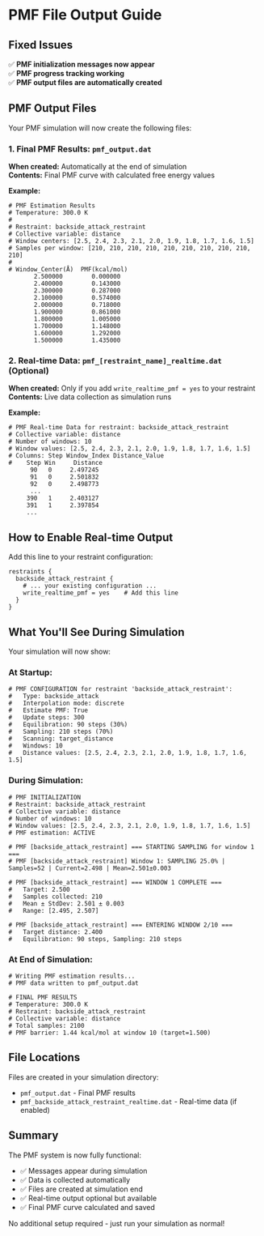 # PMF File Output Guide

## Fixed Issues

✅ **PMF initialization messages now appear**  
✅ **PMF progress tracking working**  
✅ **PMF output files are automatically created**  

## PMF Output Files

Your PMF simulation will now create the following files:

### 1. Final PMF Results: `pmf_output.dat`

**When created:** Automatically at the end of simulation  
**Contents:** Final PMF curve with calculated free energy values  

**Example:**
```
# PMF Estimation Results
# Temperature: 300.0 K
#
# Restraint: backside_attack_restraint
# Collective variable: distance
# Window centers: [2.5, 2.4, 2.3, 2.1, 2.0, 1.9, 1.8, 1.7, 1.6, 1.5]
# Samples per window: [210, 210, 210, 210, 210, 210, 210, 210, 210, 210]
#
# Window_Center(Å)  PMF(kcal/mol)
       2.500000        0.000000
       2.400000        0.143000
       2.300000        0.287000
       2.100000        0.574000
       2.000000        0.718000
       1.900000        0.861000
       1.800000        1.005000
       1.700000        1.148000
       1.600000        1.292000
       1.500000        1.435000
```

### 2. Real-time Data: `pmf_[restraint_name]_realtime.dat` (Optional)

**When created:** Only if you add `write_realtime_pmf = yes` to your restraint  
**Contents:** Live data collection as simulation runs  

**Example:**
```
# PMF Real-time Data for restraint: backside_attack_restraint
# Collective variable: distance
# Number of windows: 10
# Window values: [2.5, 2.4, 2.3, 2.1, 2.0, 1.9, 1.8, 1.7, 1.6, 1.5]
# Columns: Step Window_Index Distance_Value
#    Step Win     Distance
      90   0     2.497245
      91   0     2.501832
      92   0     2.498773
      ...
     390   1     2.403127
     391   1     2.397854
     ...
```

## How to Enable Real-time Output

Add this line to your restraint configuration:

```
restraints {
  backside_attack_restraint {
    # ... your existing configuration ...
    write_realtime_pmf = yes    # Add this line
  }
}
```

## What You'll See During Simulation

Your simulation will now show:

### At Startup:
```
# PMF CONFIGURATION for restraint 'backside_attack_restraint':
#   Type: backside_attack
#   Interpolation mode: discrete
#   Estimate PMF: True
#   Update steps: 300
#   Equilibration: 90 steps (30%)
#   Sampling: 210 steps (70%)
#   Scanning: target_distance
#   Windows: 10
#   Distance values: [2.5, 2.4, 2.3, 2.1, 2.0, 1.9, 1.8, 1.7, 1.6, 1.5]
```

### During Simulation:
```
# PMF INITIALIZATION
# Restraint: backside_attack_restraint
# Collective variable: distance
# Number of windows: 10
# Window values: [2.5, 2.4, 2.3, 2.1, 2.0, 1.9, 1.8, 1.7, 1.6, 1.5]
# PMF estimation: ACTIVE

# PMF [backside_attack_restraint] === STARTING SAMPLING for window 1 ===
# PMF [backside_attack_restraint] Window 1: SAMPLING 25.0% | Samples=52 | Current=2.498 | Mean=2.501±0.003

# PMF [backside_attack_restraint] === WINDOW 1 COMPLETE ===
#   Target: 2.500
#   Samples collected: 210
#   Mean ± StdDev: 2.501 ± 0.003
#   Range: [2.495, 2.507]

# PMF [backside_attack_restraint] === ENTERING WINDOW 2/10 ===
#   Target distance: 2.400
#   Equilibration: 90 steps, Sampling: 210 steps
```

### At End of Simulation:
```
# Writing PMF estimation results...
# PMF data written to pmf_output.dat

# FINAL PMF RESULTS
# Temperature: 300.0 K
# Restraint: backside_attack_restraint
# Collective variable: distance
# Total samples: 2100
# PMF barrier: 1.44 kcal/mol at window 10 (target=1.500)
```

## File Locations

Files are created in your simulation directory:
- `pmf_output.dat` - Final PMF results
- `pmf_backside_attack_restraint_realtime.dat` - Real-time data (if enabled)

## Summary

The PMF system is now fully functional:
- ✅ Messages appear during simulation
- ✅ Data is collected automatically  
- ✅ Files are created at simulation end
- ✅ Real-time output optional but available
- ✅ Final PMF curve calculated and saved

No additional setup required - just run your simulation as normal!